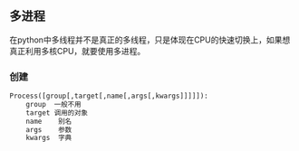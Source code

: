 
## 多进程


在python中多线程并不是真正的多线程，只是体现在CPU的快速切换上，如果想真正利用多核CPU，就要使用多进程。

### 创建
```python
Process([group[,target[,name[,args[,kwargs]]]]]):
    group  一般不用
    target 调用的对象
    name    别名
    args    参数
    kwargs  字典
```

